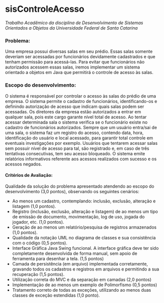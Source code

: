 # sisControleAcesso

*Trabalho Acadêmico da disciplina de Desenvolvimento de Sistemas Orientados a Objetos da Universidade Federal de Santa Catarina*

### **Problema:** ###

  Uma empresa possui diversas salas em seu prédio. Essas salas somente deveriam ser acessadas por funcionários devidamente cadastrados e que tenham permissão para acessá-las. Para
evitar que funcionários não autorizados acessem essas salas, iremos implementar um sistema
orientado a objetos em Java que permitirá o controle de acesso às salas.

### **Escopo do desenvolvimento:** ###

  O sistema é responsável por controlar o acesso às salas do prédio de uma empresa.
O sistema permite o cadastro de funcionários, identificando-os e definindo autorização de acesso
que indicam quais salas podem ser acessadas. Os diretores da empresa estão autorizados a entrar em
qualquer sala, pois este cargo garante nível total de acesso.
Ao tentar acessar determinada sala o sistema verifica se o funcionário existe no cadastro de
funcionários autorizados. Sempre que um usuário entra/sai de uma sala, o sistema faz um registro
do acesso, contendo data, hora, identificação do usuário e local acessado, para garantir total controle
em eventuais investigações por exemplo. Usuários que tentarem acessar salas sem possuir nível de
acesso para tal, são registrado e, em caso de três tentativas consecutivas, tem seu acesso bloqueado.
O sistema emite relatórios informativos referente aos acessos realizados com sucesso e os
acessos negados.

#### Critérios de Avaliação:

Qualidade da solução do problema apresentado atendendo ao escopo do desenvolvimento (3,0 pontos), observando os seguintes cenários:

* Ao menos um cadastro, contemplando: inclusão, exclusão, alteração e listagem (1,0 pontos).
* Registro (inclusão, exclusão, alteração e listagem) de ao menos um tipo de emissão de documento, movimentação, log de uso, jogada do jogador, etc. (1,0 pontos).
* Geração de ao menos um relatório/pesquisa de registros armazenados (1,0 pontos).
* Qualidade da notação UML no diagrama de classes e sua consistência com o código (0,5 pontos).
* Interface Gráfica Java Swing funcional. A interface gráfica deve ter sido completamente desenvolvida de forma manual, sem apoio de ferramenta para desenhar a tela. (1,5 pontos)
* Camada de persistência (em arquivo) implementada corretamente, gravando todos os cadastros e registros em arquivos e permitindo a sua recuperação (1,5 pontos).
* Utilização correta do MVC e da separação em camadas (2,0 pontos)
* Implementação de ao menos um exemplo de Polimorfismo (0,5 pontos)
* Tratamento correto de todas as exceções, utilizando ao menos duas classes de exceção estendidas (1,0 ponto).

